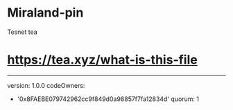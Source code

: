 # Miraland-pin
Tesnet tea
# https://tea.xyz/what-is-this-file
---
version: 1.0.0
codeOwners:
  - '0x8FAEBE079742962cc9f849d0a98857f7fa12834d'
quorum: 1
